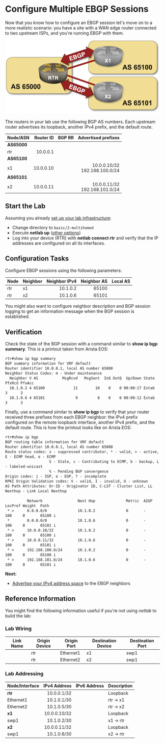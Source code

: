 # Configure Multiple EBGP Sessions

Now that you know how to configure an EBGP session let's move on to a more realistic scenario: you have a site with a WAN edge router connected to two upstream ISPs, and you're running EBGP with them.

![Lab topology](topology-multihomed.png)

The routers in your lab use the following BGP AS numbers. Each upstream router advertises its loopback, another IPv4 prefix, and the default route.

| Node/ASN | Router ID | BGP RR | Advertised prefixes |
|----------|----------:|--------|--------------------:|
| **AS65000** |||
| rtr | 10.0.0.1 |  | |
| **AS65100** |||
| x1 | 10.0.0.10 |  | 10.0.0.10/32<br>192.168.100.0/24 |
| **AS65101** |||
| x2 | 10.0.0.11 |  | 10.0.0.11/32<br>192.168.101.0/24 |

## Start the Lab

Assuming you already [set up your lab infrastructure](../1-setup.md):

* Change directory to `basic/2-multihomed`
* Execute **netlab up** ([other options](../2-manual.md))
* Log into your device (RTR) with **netlab connect rtr** and verify that the IP addresses are configured on all its interfaces.

## Configuration Tasks

Configure EBGP sessions using the following parameters:

| Node | Neighbor | Neighbor IPv4 | Neighbor AS | Local AS |
|------|----------|--------------:|------------:|---------:|
| rtr | x1 | 10.1.0.2 | 65100 |  |
| rtr | x2 | 10.1.0.6 | 65101 |  |

You might also want to configure neighbor description and BGP session logging to get an information message when the BGP session is established.

## Verification

Check the state of the BGP session with a command similar to **show ip bgp summary**. This is a printout taken from Arista EOS:

```
rtr#show ip bgp summary
BGP summary information for VRF default
Router identifier 10.0.0.1, local AS number 65000
Neighbor Status Codes: m - Under maintenance
  Neighbor V AS           MsgRcvd   MsgSent  InQ OutQ  Up/Down State   PfxRcd PfxAcc
  10.1.0.2 4 65100             11        10    0    0 00:00:17 Estab   3      3
  10.1.0.6 4 65101              9         8    0    0 00:00:12 Estab   3      3
```

Finally, use a command similar to **show ip bgp** to verify that your router received three prefixes from each EBGP neighbor: the  IPv4 prefix configured on the remote loopback interface, another IPv4 prefix, and the default route. This is how the printout looks like on Arista EOS:

```
rtr#show ip bgp
BGP routing table information for VRF default
Router identifier 10.0.0.1, local AS number 65000
Route status codes: s - suppressed contributor, * - valid, > - active, E - ECMP head, e - ECMP
                    S - Stale, c - Contributing to ECMP, b - backup, L - labeled-unicast
                    % - Pending BGP convergence
Origin codes: i - IGP, e - EGP, ? - incomplete
RPKI Origin Validation codes: V - valid, I - invalid, U - unknown
AS Path Attributes: Or-ID - Originator ID, C-LST - Cluster List, LL Nexthop - Link Local Nexthop

          Network                Next Hop              Metric  AIGP       LocPref Weight  Path
 * >      0.0.0.0/0              10.1.0.2              0       -          100     0       65100 i
 *        0.0.0.0/0              10.1.0.6              0       -          100     0       65101 i
 * >      10.0.0.10/32           10.1.0.2              0       -          100     0       65100 i
 * >      10.0.0.11/32           10.1.0.6              0       -          100     0       65101 i
 * >      192.168.100.0/24       10.1.0.2              0       -          100     0       65100 i
 * >      192.168.101.0/24       10.1.0.6              0       -          100     0       65101 i
```

**Next:**

* [Advertise your IPv4 address space](3-originate.md) to the EBGP neighbors

## Reference Information

You might find the following information useful if you're not using _netlab_ to build the lab:

### Lab Wiring

| Link Name       | Origin Device | Origin Port | Destination Device | Destination Port |
|-----------------|---------------|-------------|--------------------|------------------|
|  | rtr | Ethernet1 | x1 | swp1 |
|  | rtr | Ethernet2 | x2 | swp1 |

### Lab Addressing

| Node/Interface | IPv4 Address | IPv6 Address | Description |
|----------------|-------------:|-------------:|-------------|
| **rtr** |  10.0.0.1/32 |  | Loopback |
| Ethernet1 | 10.1.0.1/30 |  | rtr -> x1 |
| Ethernet2 | 10.1.0.5/30 |  | rtr -> x2 |
| **x1** |  10.0.0.10/32 |  | Loopback |
| swp1 | 10.1.0.2/30 |  | x1 -> rtr |
| **x2** |  10.0.0.11/32 |  | Loopback |
| swp1 | 10.1.0.6/30 |  | x2 -> rtr |

